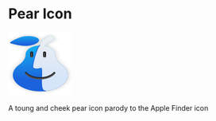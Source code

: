 # Pear Icon
![alt text](https://github.com/GSSparks/Pear-Icon/blob/main/file-manager-pear.svg?raw=true)
<p>A toung and cheek pear icon parody to the Apple Finder icon</p>
